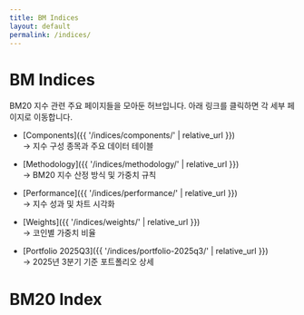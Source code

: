 ```yaml
---
title: BM Indices
layout: default
permalink: /indices/
---
```



# BM Indices

BM20 지수 관련 주요 페이지들을 모아둔 허브입니다. 아래 링크를 클릭하면 각 세부 페이지로 이동합니다.

- [Components]({{ '/indices/components/' | relative_url }})  
  → 지수 구성 종목과 주요 데이터 테이블

- [Methodology]({{ '/indices/methodology/' | relative_url }})  
  → BM20 지수 산정 방식 및 가중치 규칙

- [Performance]({{ '/indices/performance/' | relative_url }})  
  → 지수 성과 및 차트 시각화

- [Weights]({{ '/indices/weights/' | relative_url }})  
  → 코인별 가중치 비율

- [Portfolio 2025Q3]({{ '/indices/portfolio-2025q3/' | relative_url }})  
  → 2025년 3분기 기준 포트폴리오 상세

# BM20 Index

<div id="bm20" style="height:380px; max-width:1000px; margin:24px 0;"></div>
<div id="bm20-meta" style="font:12px/1.6 system-ui,-apple-system,Segoe UI,Roboto,sans-serif;color:#666;"></div>

<script src="https://cdn.jsdelivr.net/npm/echarts@5"></script>
<script>
// CSV 엔드포인트
const CSV_URL = "https://docs.google.com/spreadsheets/d/e/2PACX-1vTndyrPd3WWwFtfzv2CZxJeDcH-l8ibQIdO5ouYS4HsaGpbeXQQbs6WEr9qPqqZbRoT6cObdFxJpief/pub?gid=720141148&single=true&output=csv";

// CSV 가져오기 (캐시 무효화)
async function fetchCsv() {
  const url = CSV_URL + (CSV_URL.includes("?") ? "&" : "?") + "v=" + Date.now();
  const res = await fetch(url, { cache: "no-store" });
  if (!res.ok) throw new Error("CSV fetch failed: " + res.status);
  return res.text();
}

// 아주 심플한 CSV 파서 (date,index,updated_at 가정)
function parseCsv(text) {
  const lines = text.trim().split(/\r?\n/);
  const header = lines.shift().split(",");
  const iD = header.indexOf("date");
  const iV = header.indexOf("index");
  const iU = header.indexOf("updated_at");

  return lines.map(l => {
    const c = l.split(",");
    const v = parseFloat((c[iV] || "").replace(/"/g, ""));
    return { date: c[iD], value: Number.isFinite(v) ? v : null, updated: iU >= 0 ? c[iU] : null };
  }).filter(r => r.value !== null);
}

function renderChart(rows) {
  const el = document.getElementById("bm20");
  const chart = echarts.init(el);

  const data = rows.map(r => [r.date, r.value]);

  chart.setOption({
    tooltip: { trigger: "axis", valueFormatter: v => (typeof v === "number" ? v.toFixed(2) : v) },
    grid: { left: 48, right: 24, top: 24, bottom: 56 },
    xAxis: { type: "time" },
    yAxis: { type: "value", scale: true, name: "Index" },
    dataZoom: [{ type: "inside" }, { type: "slider", bottom: 18 }],
    series: [{ name: "BM20", type: "line", showSymbol: false, smooth: true, data }]
  });

  // 메타: 최신값 + 간단 수익률
  const last = rows.at(-1);
  function pRet(days) {
    if (rows.length <= days) return null;
    const prev = rows[rows.length - 1 - days].value;
    return prev ? (last.value / prev - 1) : null;
  }
  const meta = document.getElementById("bm20-meta");
  const r1m = pRet(21), r3m = pRet(63), r1y = pRet(252);
  meta.innerHTML = `
    <b>Last</b>: ${last?.date ?? "-"} &nbsp; | &nbsp;
    <b>Index</b>: ${last?.value?.toFixed(2) ?? "-"} &nbsp; | &nbsp;
    <b>Updated</b>: ${last?.updated ?? "-"}
    ${r1m!==null ? ` &nbsp; | &nbsp; <b>1M</b>: ${(r1m*100).toFixed(2)}%` : ""}
    ${r3m!==null ? ` &nbsp; | &nbsp; <b>3M</b>: ${(r3m*100).toFixed(2)}%` : ""}
    ${r1y!==null ? ` &nbsp; | &nbsp; <b>1Y</b>: ${(r1y*100).toFixed(2)}%` : ""}
  `;

  addEventListener("resize", () => chart.resize());
}

// 실행
fetchCsv().then(parseCsv).then(renderChart).catch(err => {
  console.error(err);
  document.getElementById("bm20-meta").textContent = "데이터 로드 실패: " + err.message;
});
</script>
